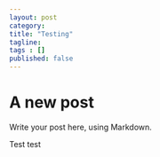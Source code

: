 ```yaml
---
layout: post 
category: 
title: "Testing"
tagline: 
tags : [] 
published: false
---
```


# A new post #

Write your post here, using Markdown.

Test test 